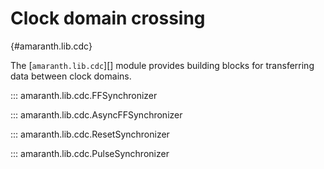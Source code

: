 # Clock domain crossing

[](){#amaranth.lib.cdc}

The [`amaranth.lib.cdc`][] module provides building blocks for transferring data between clock domains.

::: amaranth.lib.cdc.FFSynchronizer

::: amaranth.lib.cdc.AsyncFFSynchronizer

::: amaranth.lib.cdc.ResetSynchronizer

::: amaranth.lib.cdc.PulseSynchronizer
